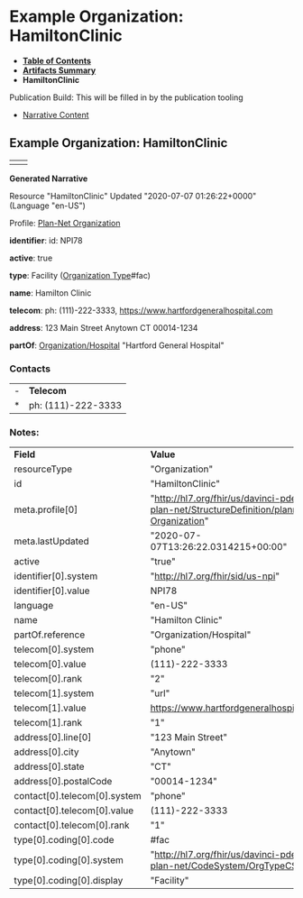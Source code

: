 # Example Organization: HamiltonClinic

* [**Table of Contents**](toc.html)
* [**Artifacts Summary**](artifacts.html)
* **HamiltonClinic**

Publication Build: This will be filled in by the publication tooling

* [Narrative Content](#)

## Example Organization: HamiltonClinic

|  |  |
| --- | --- |
|  | |

**Generated Narrative**

Resource "HamiltonClinic" Updated "2020-07-07 01:26:22+0000" (Language "en-US")

Profile: [Plan-Net Organization](StructureDefinition-plannet-Organization.html)

**identifier**: id: NPI78

**active**: true

**type**: Facility  ([Organization Type](CodeSystem-OrgTypeCS.html)#fac)

**name**: Hamilton Clinic

**telecom**: ph: (111)-222-3333, <https://www.hartfordgeneralhospital.com>

**address**: 123 Main Street Anytown CT 00014-1234

**partOf**: [Organization/Hospital](Organization-Hospital.html) "Hartford General Hospital"

### Contacts

|  |  |
| --- | --- |
| - | **Telecom** |
| \* | ph: (111)-222-3333 |

### Notes:

|  |  |
| --- | --- |
| **Field** | **Value** |
| resourceType | "Organization" |
| id | "HamiltonClinic" |
| meta.profile[0] | "http://hl7.org/fhir/us/davinci-pdex-plan-net/StructureDefinition/plannet-Organization" |
| meta.lastUpdated | "2020-07-07T13:26:22.0314215+00:00" |
| active | "true" |
| identifier[0].system | "http://hl7.org/fhir/sid/us-npi" |
| identifier[0].value | NPI78 |
| language | "en-US" |
| name | "Hamilton Clinic" |
| partOf.reference | "Organization/Hospital" |
| telecom[0].system | "phone" |
| telecom[0].value | (111)-222-3333 |
| telecom[0].rank | "2" |
| telecom[1].system | "url" |
| telecom[1].value | https://www.hartfordgeneralhospital.com |
| telecom[1].rank | "1" |
| address[0].line[0] | "123 Main Street" |
| address[0].city | "Anytown" |
| address[0].state | "CT" |
| address[0].postalCode | "00014-1234" |
| contact[0].telecom[0].system | "phone" |
| contact[0].telecom[0].value | (111)-222-3333 |
| contact[0].telecom[0].rank | "1" |
| type[0].coding[0].code | #fac |
| type[0].coding[0].system | "http://hl7.org/fhir/us/davinci-pdex-plan-net/CodeSystem/OrgTypeCS" |
| type[0].coding[0].display | "Facility" |